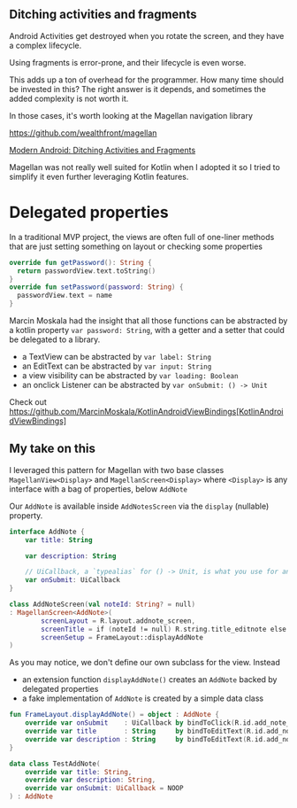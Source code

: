 
## Ditching activities and fragments

Android Activities get destroyed when you rotate the screen, and they
have a complex lifecycle. 

Using fragments is error-prone, and their lifecycle is even worse. 

This adds up a ton of overhead for the programmer.
How many time should be invested in this?
The right answer is it depends, and sometimes the added complexity is not worth it.

In those cases, it's worth looking at the Magellan navigation library

https://github.com/wealthfront/magellan

[Modern Android: Ditching Activities and Fragments](https://news.realm.io/news/sf-fabien-davos-modern-android-ditching-activities-fragments/)

Magellan was not really well suited for Kotlin when I adopted it so I tried to simplify it even further leveraging Kotlin features.

# Delegated properties

In a traditional MVP project, the views are often full of one-liner
methods that are just setting something on layout or checking some
properties

```kotlin
override fun getPassword(): String {
  return passwordView.text.toString()
}
override fun setPassword(password: String) {
  passwordView.text = name
}
```

Marcin Moskala had the insight that all those functions can be
abstracted by a kotlin property `var password: String`, with a getter
and a setter that could be delegated to a library.

* a TextView can be abstracted by `var label: String`
* an EditText can be abstracted by `var input: String`
* a view visibility can be abstracted by `var loading: Boolean`
* an onclick Listener can be abstracted by `var onSubmit: () -> Unit`

Check out
https://github.com/MarcinMoskala/KotlinAndroidViewBindings[KotlinAndroidViewBindings]

## My take on this


I leveraged this pattern for Magellan with two base classes
`MagellanView<Display>` and `MagellanScreen<Display>` where `<Display>`
is any interface with a bag of properties, below `AddNote`

Our `AddNote` is available inside `AddNotesScreen` via the `display`
(nullable) property.

```kotlin
interface AddNote {
    var title: String

    var description: String

    // UiCallback, a `typealias` for () -> Unit, is what you use for an onClickListener
    var onSubmit: UiCallback
}

class AddNoteScreen(val noteId: String? = null)
: MagellanScreen<AddNote>(
        screenLayout = R.layout.addnote_screen,
        screenTitle = if (noteId != null) R.string.title_editnote else R.string.title_addnote,
        screenSetup = FrameLayout::displayAddNote
)
```

As you may notice, we don't define our own subclass for the view.
Instead

* an extension function `displayAddNote()` creates an `AddNote` backed
by delegated properties
* a fake implementation of `AddNote` is created by a simple data class

```kotlin
fun FrameLayout.displayAddNote() = object : AddNote {
    override var onSubmit    : UiCallback by bindToClick(R.id.add_note_save)
    override var title       : String     by bindToEditText(R.id.add_note_title)
    override var description : String     by bindToEditText(R.id.add_note_description)
}

data class TestAddNote(
    override var title: String,
    override var description: String,
    override var onSubmit: UiCallback = NOOP
) : AddNote
```
